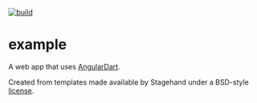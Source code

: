 [![build](https://github.com/felangel/bloc/actions/workflows/main.yaml/badge.svg)](https://github.com/felangel/bloc/actions)

# example

A web app that uses [AngularDart](https://angulardart.dev/).

Created from templates made available by Stagehand under a BSD-style
[license](https://github.com/dart-lang/stagehand/blob/master/LICENSE).
